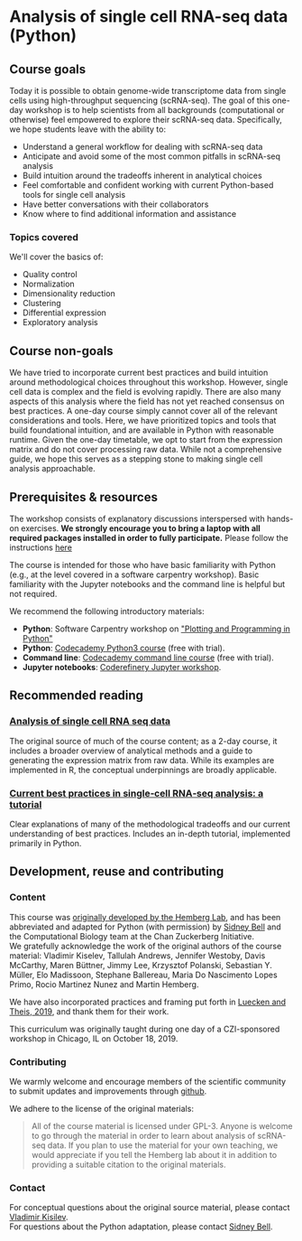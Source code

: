 # Analysis of single cell RNA-seq data (Python)

## Course goals

Today it is possible to obtain genome-wide transcriptome data from single cells using high-throughput sequencing (scRNA-seq). The goal of this one-day workshop is to help scientists from all backgrounds (computational or otherwise) feel empowered to explore their scRNA-seq data. Specifically, we hope students leave with the ability to:

- Understand a general workflow for dealing with scRNA-seq data
- Anticipate and avoid some of the most common pitfalls in scRNA-seq analysis
- Build intuition around the tradeoffs inherent in analytical choices
- Feel comfortable and confident working with current Python-based tools for single cell analysis
- Have better conversations with their collaborators
- Know where to find additional information and assistance

### Topics covered

We'll cover the basics of:

- Quality control
- Normalization
- Dimensionality reduction
- Clustering
- Differential expression
- Exploratory analysis

## Course non-goals

We have tried to incorporate current best practices and build intuition around methodological choices throughout this workshop. However, single cell data is complex and the field is evolving rapidly. There are also many aspects of this analysis where the field has not yet reached consensus on best practices. A one-day course simply cannot cover all of the relevant considerations and tools. Here, we have prioritized topics and tools that build foundational intuition, and are available in Python with reasonable runtime. Given the one-day timetable, we opt to start from the expression matrix and do not cover processing raw data. While not a comprehensive guide, we hope this serves as a stepping stone to making single cell analysis approachable.

## Prerequisites & resources

The workshop consists of explanatory discussions interspersed with hands-on exercises. **We strongly encourage you to bring a laptop with all required packages installed in order to fully participate.** Please follow the instructions [here](setup.md)

The course is intended for those who have basic familiarity with Python (e.g., at the level covered in a software carpentry workshop). Basic familiarity with the Jupyter notebooks and the command line is helpful but not required.

We recommend the following introductory materials:

- **Python**: Software Carpentry workshop on ["Plotting and Programming in Python"](http://swcarpentry.github.io/python-novice-gapminder/)
- **Python**: [Codecademy Python3 course](https://www.codecademy.com/learn/learn-python-3) (free with trial).
- **Command line**: [Codecademy command line course](https://www.codecademy.com/learn/learn-the-command-line) (free with trial).
- **Jupyter notebooks**: [Coderefinery Jupyter workshop](https://coderefinery.github.io/jupyter/).

## Recommended reading

### [Analysis of single cell RNA seq data](https://scrnaseq-course.cog.sanger.ac.uk/website/index.html)

The original source of much of the course content; as a 2-day course, it includes a broader overview of analytical methods and a guide to generating the expression matrix from raw data. While its examples are implemented in R, the conceptual underpinnings are broadly applicable.

### [Current best practices in single‐cell RNA‐seq analysis: a tutorial](https://www.embopress.org/doi/full/10.15252/msb.20188746)

Clear explanations of many of the methodological tradeoffs and our current understanding of best practices. Includes an in-depth tutorial, implemented primarily in Python.

## Development, reuse and contributing

### Content

This course was [originally developed by the Hemberg Lab](https://scrnaseq-course.cog.sanger.ac.uk/website/index.html), and has been abbreviated and adapted for Python (with permission) by [Sidney Bell](https://twitter.com/sidneymbell) and the Computational Biology team at the Chan Zuckerberg Initiative.  
We gratefully acknowledge the work of the original authors of the course material: Vladimir Kiselev, Tallulah Andrews, Jennifer Westoby, Davis McCarthy, Maren Büttner, Jimmy Lee, Krzysztof Polanski, Sebastian Y. Müller, Elo Madissoon, Stephane Ballereau, Maria Do Nascimento Lopes Primo, Rocio Martinez Nunez and Martin Hemberg.

We have also incorporated practices and framing put forth in [Luecken and Theis, 2019](https://www.embopress.org/doi/full/10.15252/msb.20188746), and thank them for their work.

This curriculum was originally taught during one day of a CZI-sponsored workshop in Chicago, IL on October 18, 2019.

### Contributing

We warmly welcome and encourage members of the scientific community to submit updates and improvements through [github](https://github.com/chanzuckerberg/scRNA-python-workshop).

We adhere to the license of the original materials:

> All of the course material is licensed under GPL-3. Anyone is welcome to go through the material in order to learn about analysis of scRNA-seq data. If you plan to use the material for your own teaching, we would appreciate if you tell the Hemberg lab about it in addition to providing a suitable citation to the original materials.

### Contact

For conceptual questions about the original source material, please contact [Vladimir Kisilev](vladimir.yu.kiselev@gmail.com).  
For questions about the Python adaptation, please contact [Sidney Bell](twitter.com/sidneymbell).
